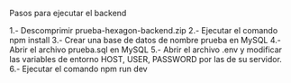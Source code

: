 Pasos para ejecutar el backend

1.- Descomprimir prueba-hexagon-backend.zip
2.- Ejecutar el comando npm install
3.- Crear una base de datos de nombre prueba en MySQL
4.- Abrir el archivo prueba.sql en MySQL
5.- Abrir el archivo .env y modificar las variables de entorno HOST, USER, PASSWORD por las de su servidor.
6.- Ejecutar el comando npm run dev
